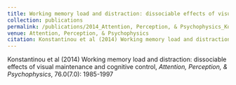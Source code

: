 ```yaml
---
title: Working memory load and distraction: dissociable effects of visual maintenance and cognitive control
collection: publications
permalink: /publications/2014_Attention, Perception, & Psychophysics_Konstantinou_Workingmemoryload
venue: Attention, Perception, & Psychophysics
citation: Konstantinou et al (2014) Working memory load and distraction: dissociable effects of visual maintenance and cognitive control, <i>Attention, Perception, & Psychophysics</i>, 76.0(7.0): 1985-1997
---
```

Konstantinou et al (2014) Working memory load and distraction: dissociable effects of visual maintenance and cognitive control, <i>Attention, Perception, & Psychophysics</i>, 76.0(7.0): 1985-1997
